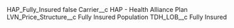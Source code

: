 <?xml version="1.0" encoding="UTF-8"?>
<CustomMetadata xmlns="http://soap.sforce.com/2006/04/metadata" xmlns:xsi="http://www.w3.org/2001/XMLSchema-instance" xmlns:xsd="http://www.w3.org/2001/XMLSchema">
    <label>HAP_Fully_Insured</label>
    <protected>false</protected>
    <values>
        <field>Carrier__c</field>
        <value xsi:type="xsd:string">HAP - Health Alliance Plan</value>
    </values>
    <values>
        <field>LVN_Price_Structure__c</field>
        <value xsi:type="xsd:string">Fully Insured Population</value>
    </values>
    <values>
        <field>TDH_LOB__c</field>
        <value xsi:type="xsd:string">Fully Insured</value>
    </values>
</CustomMetadata>

